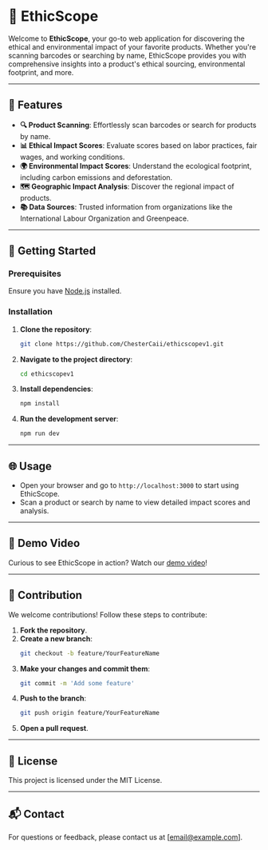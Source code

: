 # 🌿 EthicScope

Welcome to **EthicScope**, your go-to web application for discovering the ethical and environmental impact of your favorite products. Whether you're scanning barcodes or searching by name, EthicScope provides you with comprehensive insights into a product's ethical sourcing, environmental footprint, and more.

---

## 🌟 Features

- **🔍 Product Scanning**: Effortlessly scan barcodes or search for products by name.
- **📊 Ethical Impact Scores**: Evaluate scores based on labor practices, fair wages, and working conditions.
- **🌍 Environmental Impact Scores**: Understand the ecological footprint, including carbon emissions and deforestation.
- **🗺️ Geographic Impact Analysis**: Discover the regional impact of products.
- **📚 Data Sources**: Trusted information from organizations like the International Labour Organization and Greenpeace.

---

## 🚀 Getting Started

### Prerequisites

Ensure you have [Node.js](https://nodejs.org/) installed.

### Installation

1. **Clone the repository**:
   ```bash
   git clone https://github.com/ChesterCaii/ethicscopev1.git
   ```
2. **Navigate to the project directory**:
   ```bash
   cd ethicscopev1
   ```
3. **Install dependencies**:
   ```bash
   npm install
   ```
4. **Run the development server**:
   ```bash
   npm run dev
   ```

---

## 🌐 Usage

- Open your browser and go to `http://localhost:3000` to start using EthicScope.
- Scan a product or search by name to view detailed impact scores and analysis.

---

## 🎥 Demo Video

Curious to see EthicScope in action? Watch our [demo video](https://youtu.be/VojOdpquwYU)!

---

## 🤝 Contribution

We welcome contributions! Follow these steps to contribute:

1. **Fork the repository**.
2. **Create a new branch**:
   ```bash
   git checkout -b feature/YourFeatureName
   ```
3. **Make your changes and commit them**:
   ```bash
   git commit -m 'Add some feature'
   ```
4. **Push to the branch**:
   ```bash
   git push origin feature/YourFeatureName
   ```
5. **Open a pull request**.

---

## 📜 License

This project is licensed under the MIT License.

---

## 📬 Contact

For questions or feedback, please contact us at [email@example.com]. 